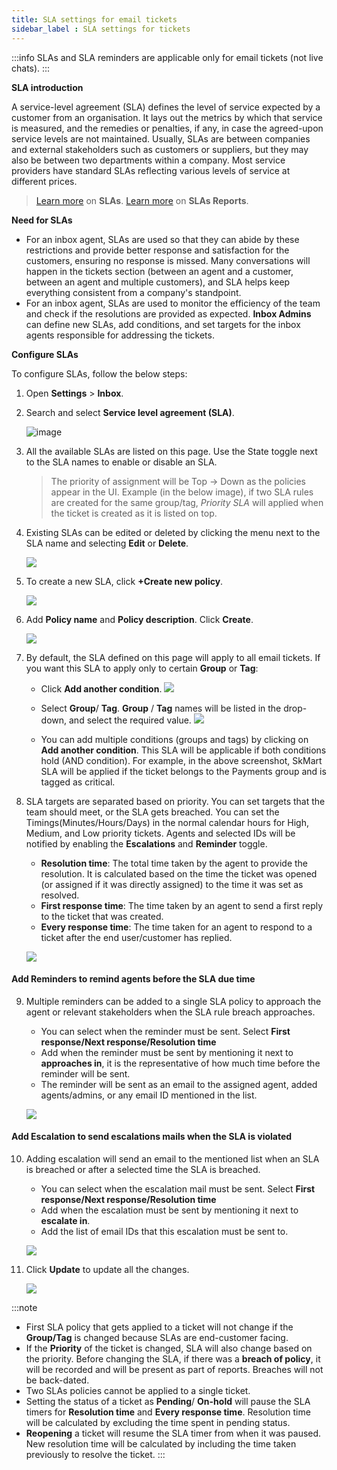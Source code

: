 ```yaml
---
title: SLA settings for email tickets
sidebar_label : SLA settings for tickets
---
```


:::info
SLAs and SLA reminders are applicable only for email tickets (not live chats).
:::

**SLA introduction**

A service-level agreement (SLA) defines the level of service expected by a customer from an organisation. It lays out the metrics by which that service is measured, and the remedies or penalties, if any, in case the agreed-upon service levels are not maintained. Usually, SLAs are between companies and external stakeholders such as customers or suppliers, but they may also be between two departments within a company.
Most service providers have standard SLAs reflecting various levels of service at different prices.

> [Learn more](https://docs.yellow.ai/docs/platform_concepts/inbox/tickets/slaintro) on **SLAs**. 
> [Learn more](https://docs.yellow.ai/docs/platform_concepts/inbox/tickets/slaintro#-3-sla-reports) on **SLAs Reports**. 

**Need for SLAs**

- For an inbox agent, SLAs are used so that they can abide by these restrictions and provide better response and satisfaction for the customers, ensuring no response is missed. Many conversations will happen in the tickets section (between an agent and a customer, between an agent and multiple customers), and SLA helps keep everything consistent from a company's standpoint. 
- For an inbox agent, SLAs are used to monitor the efficiency of the team and check if the resolutions are provided as expected.  **Inbox Admins** can define new SLAs, add conditions, and set targets for the inbox agents responsible for addressing the tickets. 


**Configure SLAs**

To configure SLAs, follow the below steps:
1. Open **Settings** > **Inbox**.  
2. Search and select **Service level agreement (SLA)**.

    ![image](https://imgur.com/oJCI6Xz.png)

3. All the available SLAs are listed on this page. Use the State toggle next to the SLA names to enable or disable an SLA.

    > The priority of assignment will be Top → Down as the policies appear in the UI. Example (in the below image), if two SLA rules are created for the same group/tag, *Priority SLA* will applied when the ticket is created as it is listed on top. 

4. Existing SLAs can be edited or deleted by clicking the menu next to the SLA name and selecting **Edit** or **Delete**. 

    ![](https://i.imgur.com/Ls5lfpG.png)

5. To create a new SLA, click **+Create new policy**. 

    ![](https://i.imgur.com/qtn1eUy.png)

6. Add **Policy name** and **Policy description**. Click **Create**. 

    ![](https://i.imgur.com/dbUzC3g.png)

7. By default, the SLA defined on this page will apply to all email tickets. If you want this SLA to apply only to certain **Group** or **Tag**: 
    - Click **Add another condition**.
    ![](https://i.imgur.com/DKPPI94.png)
    - Select **Group**/ **Tag**. **Group** / **Tag** names will be listed in the drop-down, and select the required value. 
    ![](https://i.imgur.com/9aaLlRz.png)

    - You can add multiple conditions (groups and tags) by clicking on **Add another condition**. This SLA will be applicable if both conditions hold (AND condition). For example, in the above screenshot, SkMart SLA will be applied if the ticket belongs to the Payments group and is tagged as critical.  

8. SLA targets are separated based on priority. You can set targets that the team should meet, or the SLA gets breached. You can set the Timings(Minutes/Hours/Days) in the normal calendar hours for High, Medium, and Low priority tickets. Agents and selected IDs will be notified by enabling the **Escalations** and **Reminder** toggle. 
    - **Resolution time**: The total time taken by the agent to provide the resolution. It is calculated based on the time the ticket was opened (or assigned if it was directly assigned) to the time it was set as resolved.
    - **First response time**: The time taken by an agent to send a first reply to the ticket that was created.
    - **Every response time**: The time taken for an agent to respond to a ticket after the end user/customer has replied. 
    
    ![](https://i.imgur.com/WkmTF39.png)

#### Add Reminders to remind agents before the SLA due time 

9. Multiple reminders can be added to a single SLA policy to approach the agent or relevant stakeholders when the SLA rule breach approaches.
    - You can select when the reminder must be sent. Select **First response/Next response/Resolution time**
    - Add when the reminder must be sent by mentioning it next to **approaches in**, it is the representative of how much time before the reminder will be sent. 
    - The reminder will be sent as an email to the assigned agent, added agents/admins, or any email ID mentioned in the list. 

    ![](https://i.imgur.com/y0btViB.png)


#### Add Escalation to send escalations mails when the SLA is violated

10. Adding escalation will send an email to the mentioned list when an SLA is breached or after a selected time the SLA is breached.
    - You can select when the escalation mail must be sent. Select **First response/Next response/Resolution time**
     - Add when the escalation must be sent by mentioning it next to **escalate in**.
     - Add the list of email IDs that this escalation must be sent to. 

    ![](https://i.imgur.com/MXhiy4B.png)


11. Click **Update** to update all the changes. 

    ![](https://i.imgur.com/gqt2tAy.png)


:::note
- First SLA policy that gets applied to a ticket will not change if the **Group/Tag** is changed because SLAs are end-customer facing. 
- If the **Priority** of the ticket is changed, SLA will also change based on the priority. Before changing the SLA, if there was a **breach of policy**, it will be recorded and will be present as part of reports. Breaches will not be back-dated. 
- Two SLAs policies cannot be applied to a single ticket. 
- Setting the status of a ticket as **Pending**/ **On-hold** will pause the SLA timers for **Resolution time** and **Every response time**. Resolution time will be calculated by excluding the time spent in pending status. 
- **Reopening** a ticket will resume the SLA timer from when it was paused. New resolution time will be calculated by including the time taken previously to resolve the ticket. 
:::
